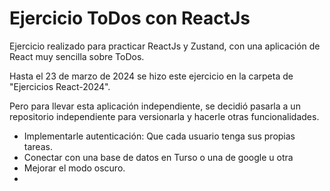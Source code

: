 # Ejercicio ToDos con ReactJs

Ejercicio realizado para practicar ReactJs y Zustand, con una aplicación de React muy sencilla sobre ToDos.

Hasta el 23 de marzo de 2024 se hizo este ejercicio en la carpeta de "Ejercicios React-2024".

Pero para llevar esta aplicación independiente, se decidió pasarla a un repositorio independiente para versionarla y hacerle otras funcionalidades.

- Implementarle autenticación: Que cada usuario tenga sus propias tareas.
- Conectar con una base de datos en Turso o una de google u otra
- Mejorar el modo oscuro.
- 
